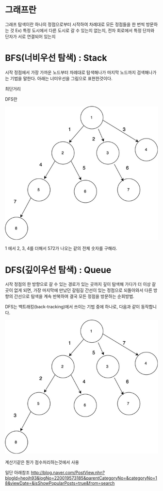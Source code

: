 # 그래프란
그래프 탐색이란
하나의 정점으로부터 시작하여 차례대로 모든 정점들을 한 번씩 방문하는 것
Ex) 특정 도시에서 다른 도시로 갈 수 있는지 없는지, 전자 회로에서 특정 단자와 단자가 서로 연결되어 있는지


# BFS(너비우선 탐색) : Stack 
시작 정점에서 가장 가까운 노드부터 차례대로 탐색해나가 마지막 노드까지 검색해나가는 기법을 말한다. 아래는 너미우선을 그림으로 표현한것이다.


최단거리

DFS란




![bfs](/assets/bfs_qlzcs7ezv.jpg)


1 에서 2, 3, 4를 더해서 572가 나오는 같의 전체 숫자를 구해라.

# DFS(깊이우선 탐색) : Queue
시작 정점의 한 방향으로 갈 수 있는 경로가 있는 곳까지 깊이 탐색해 가다가 더 이상 갈 곳이 없게 되면, 가장 마지막에 만났던 갈림길 간선이 있는 정점으로 되돌아와서 다른 방향의 간선으로 탐색을 계속 반복하여 결국 모든 정점을 방문하는 순회방법.

DFS는 백트래킹(back-tracking)에서 쓰이는 기법 중에 하나로, 다음과 같이 동작합니다.



![dfs](/assets/dfs_tft8e70gu.jpg)

계산기같은 뭔가 점수처리하는것에서 사용


일단 아래참조 
http://blog.naver.com/PostView.nhn?blogId=heojh93&logNo=220019573185&parentCategoryNo=&categoryNo=18&viewDate=&isShowPopularPosts=true&from=search



